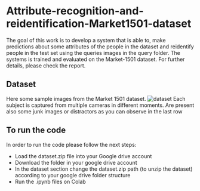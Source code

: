 # Attribute-recognition-and-reidentification-Market1501-dataset

The goal of this work is to develop a system that is able to, make predictions about some attributes of the people in the dataset and reidentify people in the test set using the queries images in the query folder. The systems is trained and evaluated on the Market-1501 dataset.
For further details, please check the report.

## Dataset
Here some sample images from the Market 1501 dataset. 
![dataset](https://user-images.githubusercontent.com/51090995/151345687-c329e100-0767-4968-b8c0-d90308da3c6c.png)
Each subject is captured from multiple cameras in different moments. Are present also some junk images or distractors as you can observe in the last row
## To run the code

In order to run the code please follow the next steps:
- Load the dataset.zip file into your Google drive account 
- Download the folder in your google drive account
- In the dataset section change the dataset.zip path (to unzip the dataset) according to your google drive folder structure
- Run the .ipynb files on Colab





